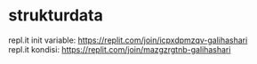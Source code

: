 # strukturdata
repl.it init variable: https://replit.com/join/icpxdpmzqv-galihashari </br>
repl.it kondisi: https://replit.com/join/mazgzrgtnb-galihashari </br>
